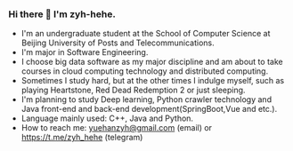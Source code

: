 ### Hi there 👋 I'm zyh-hehe.
 - I'm an undergraduate student at the School of Computer Science at Beijing University of Posts and Telecommunications.
 - I'm major in Software Engineering.
 - I choose big data software as my major discipline and am about to take courses in cloud computing technology and distributed computing.
 - Sometimes I study hard, but at the other times I indulge myself, such as playing Heartstone, Red Dead Redemption 2 or just sleeping.
 - I'm planning to study Deep learning, Python crawler technology and Java front-end and back-end development(SpringBoot,Vue and etc.).
 - Language mainly used: C++, Java and Python.
 - How to reach me: yuehanzyh@gmail.com (email) or https://t.me/zyh_hehe (telegram) 

<!--
**zyh-hehe/zyh-hehe** is a ✨ _special_ ✨ repository because its `README.md` (this file) appears on your GitHub profile.

Here are some ideas to get you started:

- 🔭 I’m currently working on ...
- 🌱 I’m currently learning ...
- 👯 I’m looking to collaborate on ...
- 🤔 I’m looking for help with ...
- 💬 Ask me about ...
- 📫 How to reach me: ...
- 😄 Pronouns: ...
- ⚡ Fun fact: ...
-->
